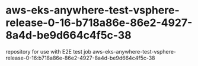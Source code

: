 # aws-eks-anywhere-test-vsphere-release-0-16-b718a86e-86e2-4927-8a4d-be9d664c4f5c-38
repository for use with E2E test job aws-eks-anywhere-test-vsphere-release-0-16:b718a86e-86e2-4927-8a4d-be9d664c4f5c-38

